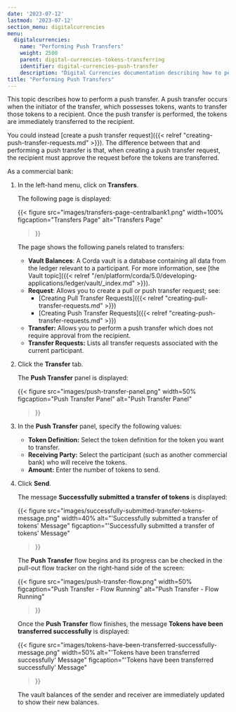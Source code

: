 ```yaml
---
date: '2023-07-12'
lastmod: '2023-07-12'
section_menu: digitalcurrencies
menu:
  digitalcurrencies:
    name: "Performing Push Transfers"
    weight: 2500
    parent: digital-currencies-tokens-transferring
    identifier: digital-currencies-push-transfer
    description: "Digital Currencies documentation describing how to perform a push transfer of tokens via the GUI"
title: "Performing Push Transfers"
---
```


This topic describes how to perform a push transfer. A push transfer occurs when the initiator of the transfer, which possesses tokens, wants to transfer those tokens to a recipient. Once the push transfer is performed, the tokens are immediately transferred to the recipient. 

You could instead [create a push transfer request]({{< relref "creating-push-transfer-requests.md" >}}). The difference between that and performing a push transfer is that, when creating a push transfer request, the recipient must approve the request before the tokens are transferred.

As a commercial bank:

1. In the left-hand menu, click on **Transfers**.

   The following page is displayed:
   
   {{< 
      figure
	  src="images/transfers-page-centralbank1.png"
      width=100%
	  figcaption="Transfers Page"
	  alt="Transfers Page"
   >}}

   The page shows the following panels related to transfers:

   * **Vault Balances**: A Corda vault is a database containing all data from the ledger relevant to a participant. For more information, see [the Vault topic]({{< relref "/en/platform/corda/5.0/developing-applications/ledger/vault/_index.md" >}}).
   * **Request**: Allows you to create a pull or push transfer request; see:
      * [Creating Pull Transfer Requests]({{< relref "creating-pull-transfer-requests.md" >}})
      * [Creating Push Transfer Requests]({{< relref "creating-push-transfer-requests.md" >}})
   * **Transfer:** Allows you to perform a push transfer which does not require approval from the recipient. 
   * **Transfer Requests:** Lists all transfer requests associated with the current participant.
  
2. Click the **Transfer** tab.

   The **Push Transfer** panel is displayed:

   {{< 
      figure
	  src="images/push-transfer-panel.png"
      width=50%
	  figcaption="Push Transfer Panel"
	  alt="Push Transfer Panel"
   >}} 
  
3. In the **Push Transfer** panel, specify the following values:

   * **Token Definition:** Select the token definition for the token you want to transfer.
   * **Receiving Party:** Select the participant (such as another commercial bank) who will receive the tokens. 
   * **Amount:** Enter the number of tokens to send.
      
4. Click **Send**. 

   The message **Successfully submitted a transfer of tokens** is displayed:

   {{< 
      figure
	  src="images/successfully-submitted-transfer-tokens-message.png"
      width=40%
	  alt="'Successfully submitted a transfer of tokens' Message"
	  figcaption="'Successfully submitted a transfer of tokens' Message"
   >}}

   The **Push Transfer** flow begins and its progress can be checked in the pull-out flow tracker on the right-hand side of the screen:
    
   {{< 
      figure
	  src="images/push-transfer-flow.png"
      width=50%
	  figcaption="Push Transfer - Flow Running"
	  alt="Push Transfer - Flow Running"
   >}}  

   Once the **Push Transfer** flow finishes, the message **Tokens have been transferred successfully** is displayed:

   {{< 
      figure
	  src="images/tokens-have-been-transferred-successfully-message.png"
      width=50%
	  alt="'Tokens have been transferred successfully' Message"
	  figcaption="'Tokens have been transferred successfully' Message"
   >}}

   The vault balances of the sender and receiver are immediately updated to show their new balances.